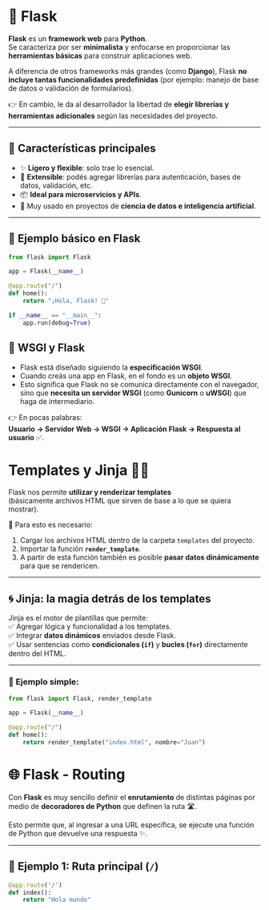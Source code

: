 
# 🐍 Flask

**Flask** es un **framework web** para **Python**.  
Se caracteriza por ser **minimalista** y enfocarse en proporcionar las **herramientas básicas** para construir aplicaciones web.  

A diferencia de otros frameworks más grandes (como **Django**), Flask **no incluye tantas funcionalidades predefinidas** (por ejemplo: manejo de base de datos o validación de formularios).  

👉 En cambio, le da al desarrollador la libertad de **elegir librerías y herramientas adicionales** según las necesidades del proyecto.  

---

## 🔧 Características principales
- ✨ **Ligero y flexible**: solo trae lo esencial.  
- 🧩 **Extensible**: podés agregar librerías para autenticación, bases de datos, validación, etc.  
- 📦 **Ideal para microservicios y APIs**.  
- 🚀 Muy usado en proyectos de **ciencia de datos e inteligencia artificial**.  

---

## 📌 Ejemplo básico en Flask

```python
from flask import Flask

app = Flask(__name__)

@app.route("/")
def home():
    return "¡Hola, Flask! 🚀"

if __name__ == "__main__":
    app.run(debug=True)
```


## 🐍 WSGI y Flask
- Flask está diseñado siguiendo la **especificación WSGI**.  
- Cuando creás una app en Flask, en el fondo es un **objeto WSGI**.  
- Esto significa que Flask no se comunica directamente con el navegador, sino que **necesita un servidor WSGI** (como **Gunicorn** o **uWSGI**) que haga de intermediario.  

👉 En pocas palabras:  
**Usuario → Servidor Web → WSGI → Aplicación Flask → Respuesta al usuario** ✅.

# Templates y Jinja 🧩✨

Flask nos permite **utilizar y renderizar templates**  
(básicamente archivos HTML que sirven de base a lo que se quiera mostrar).  

📂 Para esto es necesario:  
1. Cargar los archivos HTML dentro de la carpeta `templates` del proyecto.  
2. Importar la función **`render_template`**.  
3. A partir de esta función también es posible **pasar datos dinámicamente** para que se rendericen.

---

## 🌀 Jinja: la magia detrás de los templates
Jinja es el motor de plantillas que permite:  
✅ Agregar lógica y funcionalidad a los templates.  
✅ Integrar **datos dinámicos** enviados desde Flask.  
✅ Usar sentencias como **condicionales (`if`)** y **bucles (`for`)** directamente dentro del HTML.  

---

### 🌟 Ejemplo simple:

```python
from flask import Flask, render_template

app = Flask(__name__)

@app.route("/")
def home():
    return render_template("index.html", nombre="Juan")
```

# 🌐 Flask - Routing

Con **Flask** es muy sencillo definir el **enrutamiento** de distintas páginas por medio de **decoradores de Python** que definen la ruta 🛣️.  

Esto permite que, al ingresar a una URL específica, se ejecute una función de Python que devuelve una respuesta ✨.

---

## 📌 Ejemplo 1: Ruta principal (`/`)

```python
@app.route('/')
def index():
    return "Hola mundo"
```